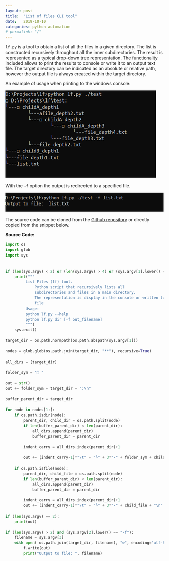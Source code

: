 ```yaml
---
layout: post
title:  "List of files CLI tool"
date:   2019-10-10
categories: python automation
# permalink: "/"
---
```


`lf.py` is a tool to obtain a list of all the files in a given directory. The list is constructed recursively throughout all the inner subdirectories.
The result is represented as a typical drop-down tree representation. The functionality included allows to print the results to console or write it to an output text file. The target directory can be indicated as an absolute or relative path, however the output file is always created within the target directory.

An example of usage when printing to the windows console:

![console](/assets/images/example_console.png)


With the `-f` option the output is redirected to a specified file.

![file](/assets/images/example_file.png)

The source code can be cloned from the [Github repository](https://github.com/johnrest/lf) or directly copied from the snippet below.

**Source Code:**
```python
import os
import glob
import sys


if (len(sys.argv) < 2) or (len(sys.argv) > 4) or (sys.argv[1].lower() == "--help"):
    print("""
         List Files (lf) tool.
             Python script that recursively lists all 
             subdirectories and files in a main directory.
             The representation is display in the console or written to a
             file
         Usage:
         python lf.py --help
         python lf.py dir [-f out_filename]
         """)
    sys.exit()    

target_dir = os.path.normpath(os.path.abspath(sys.argv[1]))

nodes = glob.glob(os.path.join(target_dir, "**"), recursive=True)

all_dirs = [target_dir]

folder_sym = "□ "

out = str()
out += folder_sym + target_dir + ":\n"

buffer_parent_dir = target_dir

for node in nodes[1:]:
    if os.path.isdir(node):
        parent_dir, child_dir = os.path.split(node)
        if len(buffer_parent_dir) < len(parent_dir):
            all_dirs.append(parent_dir)
            buffer_parent_dir = parent_dir
        
        indent_carry = all_dirs.index(parent_dir)+1           

        out += (indent_carry-1)*"\t" + "└" + 3*"-" + folder_sym + child_dir + "\n"

    if os.path.isfile(node):
        parent_dir, child_file = os.path.split(node)
        if len(buffer_parent_dir) < len(parent_dir):
            all_dirs.append(parent_dir)
            buffer_parent_dir = parent_dir

        indent_carry = all_dirs.index(parent_dir)+1
        out += (indent_carry-1)*"\t" + "└" + 3*"-" + child_file + "\n"

if (len(sys.argv) == 2):
    print(out)

if (len(sys.argv) > 2) and (sys.argv[2].lower() == "-f"):
    filename = sys.argv[3]
    with open( os.path.join(target_dir, filename), "w", encoding='utf-8') as f:
        f.write(out)
        print("Output to file: ", filename)
```



